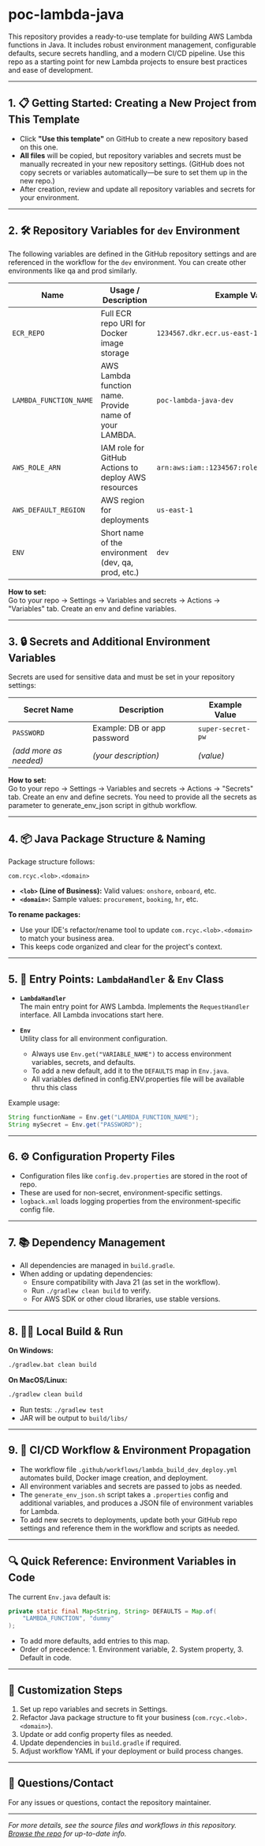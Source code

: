 # poc-lambda-java

This repository provides a ready-to-use template for building AWS Lambda functions in Java. It includes robust environment management, configurable defaults, secure secrets handling, and a modern CI/CD pipeline. Use this repo as a starting point for new Lambda projects to ensure best practices and ease of development.

---

## 1. 📋 Getting Started: Creating a New Project from This Template

- Click **"Use this template"** on GitHub to create a new repository based on this one.
- **All files** will be copied, but repository variables and secrets must be manually recreated in your new repository settings. (GitHub does not copy secrets or variables automatically—be sure to set them up in the new repo.)
- After creation, review and update all repository variables and secrets for your environment.

---

## 2. 🛠️ Repository Variables for `dev` Environment

The following variables are defined in the GitHub repository settings and are referenced in the workflow for the `dev` environment. You can create other environments like qa and prod similarly.

| Name                   | Usage / Description                                    | Example Value                                 |
|------------------------|--------------------------------------------------------|-----------------------------------------------|
| `ECR_REPO`             | Full ECR repo URI for Docker image storage             | `1234567.dkr.ecr.us-east-1.amazonaws.com`     |
| `LAMBDA_FUNCTION_NAME` | AWS Lambda function name. Provide name of your LAMBDA. | `poc-lambda-java-dev`                         |
| `AWS_ROLE_ARN`         | IAM role for GitHub Actions to deploy AWS resources    | `arn:aws:iam::1234567:role/GitHubActionsRole` |
| `AWS_DEFAULT_REGION`   | AWS region for deployments                             | `us-east-1`                                   |
| `ENV`                  | Short name of the environment (dev, qa, prod, etc.)    | `dev`                                         |

**How to set:**  
Go to your repo → Settings → Variables and secrets → Actions → "Variables" tab. Create an env and define variables.

---

## 3. 🔒 Secrets and Additional Environment Variables

Secrets are used for sensitive data and must be set in your repository settings:

| Secret Name    | Description                           | Example Value         |
|----------------|---------------------------------------|----------------------|
| `PASSWORD`     | Example: DB or app password           | `super-secret-pw`    |
| *(add more as needed)* | *(your description)*           | *(value)*            |

**How to set:**  
Go to your repo → Settings → Variables and secrets → Actions → "Secrets" tab. Create an env and define secrets. You need to provide all the secrets as parameter to generate_env_json script in github workflow.

---

## 4. 📦 Java Package Structure & Naming

Package structure follows:

```
com.rcyc.<lob>.<domain>
```

- **`<lob>` (Line of Business):** Valid values: `onshore`, `onboard`, etc.
- **`<domain>`:** Sample values: `procurement`, `booking`, `hr`, etc.

**To rename packages:**  
- Use your IDE's refactor/rename tool to update `com.rcyc.<lob>.<domain>` to match your business area.
- This keeps code organized and clear for the project's context.

---

## 5. 🚦 Entry Points: `LambdaHandler` & `Env` Class

- **`LambdaHandler`**  
  The main entry point for AWS Lambda. Implements the `RequestHandler` interface. All Lambda invocations start here.

- **`Env`**  
  Utility class for all environment configuration.  
  - Always use `Env.get("VARIABLE_NAME")` to access environment variables, secrets, and defaults.
  - To add a new default, add it to the `DEFAULTS` map in `Env.java`. 
  - All variables defined in config.ENV.properties file will be available thru this class

Example usage:
```java
String functionName = Env.get("LAMBDA_FUNCTION_NAME");
String mySecret = Env.get("PASSWORD");
```

---

## 6. ⚙️ Configuration Property Files

- Configuration files like `config.dev.properties` are stored in the root of repo.
- These are used for non-secret, environment-specific settings.
- `logback.xml` loads logging properties from the environment-specific config file.

---

## 7. 📚 Dependency Management

- All dependencies are managed in `build.gradle`.
- When adding or updating dependencies:
  - Ensure compatibility with Java 21 (as set in the workflow).
  - Run `./gradlew clean build` to verify.
  - For AWS SDK or other cloud libraries, use stable versions.

---

## 8. 🏃‍♂️ Local Build & Run

**On Windows:**
```sh
./gradlew.bat clean build
```

**On MacOS/Linux:**
```sh
./gradlew clean build
```

- Run tests: `./gradlew test`
- JAR will be output to `build/libs/`

---

## 9. 🤖 CI/CD Workflow & Environment Propagation

- The workflow file `.github/workflows/lambda_build_dev_deploy.yml` automates build, Docker image creation, and deployment.
- All environment variables and secrets are passed to jobs as needed.
- The `generate_env_json.sh` script takes a `.properties` config and additional variables, and produces a JSON file of environment variables for Lambda.
- To add new secrets to deployments, update both your GitHub repo settings and reference them in the workflow and scripts as needed.

---

## 🔍 Quick Reference: Environment Variables in Code

The current `Env.java` default is:
```java
private static final Map<String, String> DEFAULTS = Map.of(
    "LAMBDA_FUNCTION", "dummy"
);
```
- To add more defaults, add entries to this map.
- Order of precedence: 1. Environment variable, 2. System property, 3. Default in code.

---

## 📝 Customization Steps

1. Set up repo variables and secrets in Settings.
2. Refactor Java package structure to fit your business (`com.rcyc.<lob>.<domain>`).
3. Update or add config property files as needed.
4. Update dependencies in `build.gradle` if required.
5. Adjust workflow YAML if your deployment or build process changes.

---

## 👋 Questions/Contact

For any issues or questions, contact the repository maintainer.

---

*For more details, see the source files and workflows in this repository. [Browse the repo](https://github.com/TRCYC/poc-lambda-java) for up-to-date info.*
